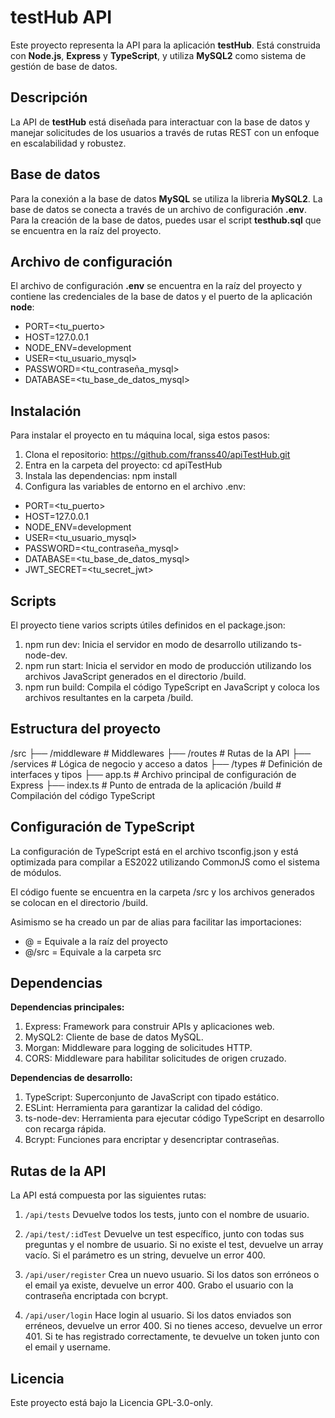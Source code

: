 # testHub API

Este proyecto representa la API para la aplicación **testHub**. Está construida con **Node.js**, **Express** y **TypeScript**, y utiliza **MySQL2** como sistema de gestión de base de datos. 

## Descripción

La API de **testHub** está diseñada para interactuar con la base de datos y manejar solicitudes de los usuarios a través de rutas REST con un enfoque en escalabilidad y robustez.

## Base de datos

Para la conexión a la base de datos **MySQL** se utiliza la libreria **MySQL2**. La base de datos se conecta a través de un archivo de configuración **.env**. Para la creación de la base de datos, puedes usar el script **testhub.sql** que se encuentra en la raíz del proyecto.

## Archivo de configuración

El archivo de configuración **.env** se encuentra en la raíz del proyecto y contiene las credenciales de la base de datos y el puerto de la aplicación **node**:

- PORT=<tu_puerto>
- HOST=127.0.0.1
- NODE_ENV=development
- USER=<tu_usuario_mysql>
- PASSWORD=<tu_contraseña_mysql>
- DATABASE=<tu_base_de_datos_mysql>

## Instalación

Para instalar el proyecto en tu máquina local, siga estos pasos:

1. Clona el repositorio:
  https://github.com/franss40/apiTestHub.git
2. Entra en la carpeta del proyecto:
  cd apiTestHub
3. Instala las dependencias:
  npm install
4. Configura las variables de entorno en el archivo .env:  
  - PORT=<tu_puerto>
  - HOST=127.0.0.1
  - NODE_ENV=development
  - USER=<tu_usuario_mysql>
  - PASSWORD=<tu_contraseña_mysql>
  - DATABASE=<tu_base_de_datos_mysql>
  - JWT_SECRET=<tu_secret_jwt>

## Scripts

El proyecto tiene varios scripts útiles definidos en el package.json:

1. npm run dev: 
  Inicia el servidor en modo de desarrollo utilizando ts-node-dev.
2. npm run start: 
  Inicia el servidor en modo de producción utilizando los archivos JavaScript generados en el directorio /build.
3. npm run build: 
  Compila el código TypeScript en JavaScript y coloca los archivos resultantes en la carpeta /build.

## Estructura del proyecto

/src
  ├── /middleware      # Middlewares
  ├── /routes          # Rutas de la API
  ├── /services        # Lógica de negocio y acceso a datos
  ├── /types           # Definición de interfaces y tipos
  ├── app.ts           # Archivo principal de configuración de Express
  ├── index.ts         # Punto de entrada de la aplicación
/build                 # Compilación del código TypeScript

## Configuración de TypeScript

La configuración de TypeScript está en el archivo tsconfig.json y está optimizada para compilar a ES2022 utilizando CommonJS como el sistema de módulos.

El código fuente se encuentra en la carpeta /src y los archivos generados se colocan en el directorio /build.

Asimismo se ha creado un par de alias para facilitar las importaciones:
- @ = Equivale a la raíz del proyecto
- @/src = Equivale a la carpeta src

## Dependencias

**Dependencias principales:**
1. Express: Framework para construir APIs y aplicaciones web.
2. MySQL2: Cliente de base de datos MySQL.
3. Morgan: Middleware para logging de solicitudes HTTP.
4. CORS: Middleware para habilitar solicitudes de origen cruzado.

**Dependencias de desarrollo:**
1. TypeScript: Superconjunto de JavaScript con tipado estático.
2. ESLint: Herramienta para garantizar la calidad del código.
3. ts-node-dev: Herramienta para ejecutar código TypeScript en desarrollo con recarga rápida.
4. Bcrypt: Funciones para encriptar y desencriptar contraseñas.

## Rutas de la API

La API está compuesta por las siguientes rutas:

1. `/api/tests`
    Devuelve todos los tests, junto con el nombre de usuario.

2. `/api/test/:idTest`
    Devuelve un test específico, junto con todas sus preguntas y el nombre de usuario.
    Si no existe el test, devuelve un array vacío.
    Si el parámetro es un string, devuelve un error 400.

3. `/api/user/register`
    Crea un nuevo usuario.
    Si los datos son erróneos o el email ya existe, devuelve un error 400.
    Grabo el usuario con la contraseña encriptada con bcrypt.

4. `/api/user/login`
    Hace login al usuario.
    Si los datos enviados son erréneos, devuelve un error 400.
    Si no tienes acceso, devuelve un error 401.
    Si te has registrado correctamente, te devuelve un token junto con el email y username.

## Licencia

Este proyecto está bajo la Licencia GPL-3.0-only.